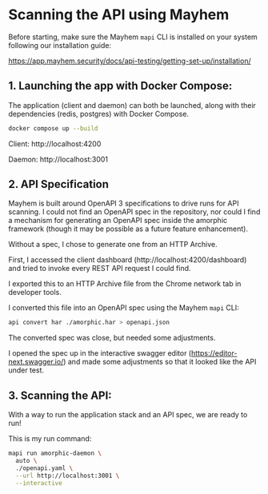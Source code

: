 # Scanning the API using Mayhem

Before starting, make sure the Mayhem `mapi` CLI is installed
on your system following our installation guide:

 https://app.mayhem.security/docs/api-testing/getting-set-up/installation/

## 1. Launching the app with Docker Compose:

The application (client and daemon) can both be launched, along with their
dependencies (redis, postgres) with Docker Compose.

```bash
docker compose up --build
```

Client: http://localhost:4200

Daemon: http://localhost:3001

## 2. API Specification

Mayhem is built around OpenAPI 3 specifications to drive runs for API
scanning. I could not find an OpenAPI spec in the repository, nor could
I find a mechanism for generating an OpenAPI spec inside the amorphic
framework (though it may be possible as a future feature enhancement).

Without a spec, I chose to generate one from an HTTP Archive.

First, I accessed the client dashboard (http://localhost:4200/dashboard)
and tried to invoke every REST API request I could find.

I exported this to an HTTP Archive file from the Chrome network tab in
developer tools.

I converted this file into an OpenAPI spec using the Mayhem `mapi` CLI:

```bash
api convert har ./amorphic.har > openapi.json
```

The converted spec was close, but needed some adjustments.

I opened the spec up in the interactive swagger editor (https://editor-next.swagger.io/)
and made some adjustments so that it looked like the API under test.

## 3. Scanning the API:



With a way to run the application stack and an API spec, we are ready to run!

This is my run command:

```bash
mapi run amorphic-daemon \
  auto \
  ./openapi.yaml \
  --url http://localhost:3001 \
  --interactive
```